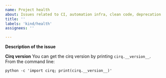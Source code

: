 ```yaml
---
name: Project health
about: Issues related to CI, automation infra, clean code, deprecation  
title: ''
labels: 'kind/health'
assignees: ''

---
```


**Description of the issue**


**Cirq version**
You can get the cirq version by printing `cirq.__version__`. From the command line:

```
python -c 'import cirq; print(cirq.__version__)'
```


